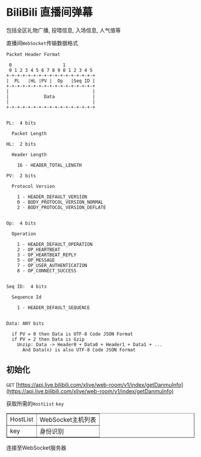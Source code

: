 # BiliBili 直播间弹幕
包括全区礼物广播, 投喂信息, 入场信息, 人气值等  

直播间`WebSocket`传输数据格式
```
Packet Header Format

 0                   1           
 0 1 2 3 4 5 6 7 8 9 0 1 2 3 4 5 
+-+-+-+-+-+-+-+-+-+-+-+-+-+-+-+-+
|  PL   |HL |PV |  Op   |Seq ID |
+-+-+-+-+-+-+-+-+-+-+-+-+-+-+-+-+
|                               |
|             Data              |
|                               |
+-+-+-+-+-+-+-+-+-+-+-+-+-+-+-+-+


PL:  4 bits

  Packet Length

HL:  2 bits

  Header Length

    16 - HEADER_TOTAL_LENGTH

PV:  2 bits

  Protocol Version
  
    1 - HEADER_DEFAULT_VERSION
    0 - BODY_PROTOCOL_VERSION_NORMAL
    2 - BODY_PROTOCOL_VERSION_DEFLATE


Op:  4 bits

  Operation

    1 - HEADER_DEFAULT_OPERATION
    2 - OP_HEARTBEAT
    3 - OP_HEARTBEAT_REPLY
    5 - OP_MESSAGE
    7 - OP_USER_AUTHENTICATION
    8 - OP_CONNECT_SUCCESS


Seq ID:  4 bits

  Sequence Id

    1 - HEADER_DEFAULT_SEQUENCE


Data: ANY bits

  if PV = 0 then Data is UTF-8 Code JSON Format
  if PV = 2 then Data is Gzip
    Unzip: Data -> Header0 + Data0 + Header1 + Data1 + ...
      And Data(n) is also UTF-8 Code JSON Format

```

## 初始化
`GET` [https://api.live.bilibili.com/xlive/web-room/v1/index/getDanmuInfo](https://api.live.bilibili.com/xlive/web-room/v1/index/getDanmuInfo)  

获取所需的`HostList` `key`  

<table border="1" cellpadding="1" cellspacing="1" style="width:500px">
    <tbody>
        <tr>
            <td>HostList</td>
            <td>WebSocket主机列表</td>
        </tr>
        <tr>
            <td>key</td>
            <td>身份识别</td>
        </tr>
    </tbody>
</table>

连接至WebSocket服务器